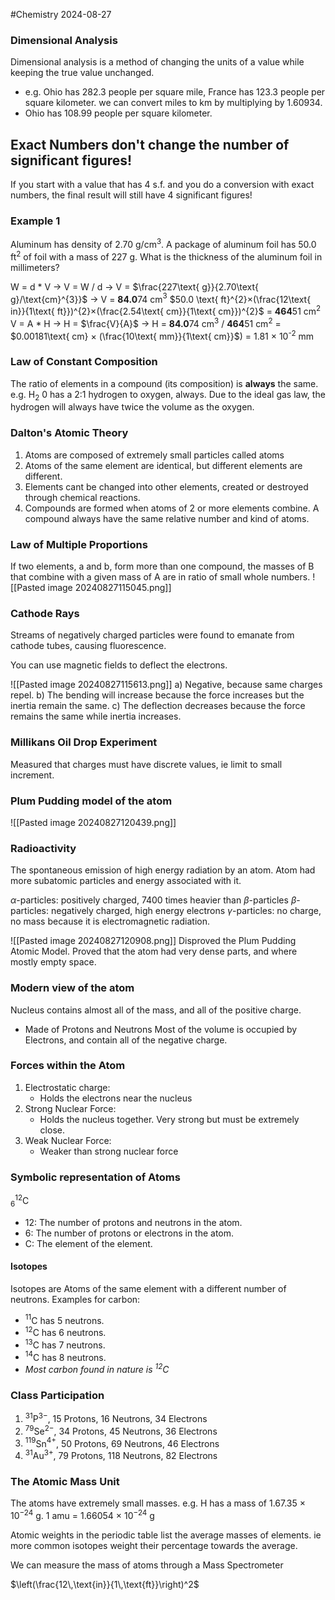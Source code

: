 #Chemistry 2024-08-27

### Dimensional Analysis
Dimensional analysis  is a method of changing the units of a value while keeping the true value unchanged.
- e.g. Ohio has 282.3 people per square mile, France has 123.3 people per square kilometer. we can convert miles to km by multiplying by 1.60934.
- Ohio has 108.99 people per square kilometer.

## Exact Numbers don't change the number of significant figures!
If you start with a value that has 4 s.f. and you do a conversion with exact numbers, the final result will still have 4 significant figures!

### Example 1
Aluminum has density of 2.70 g/cm$^3$.
A package of aluminum foil has 50.0 ft$^2$ of foil with a mass of 227 g. What is the thickness of the aluminum foil in millimeters?

W = d * V -> V = W / d -> V = $\frac{227\text{ g}}{2.70\text{ g}/\text{cm}^{3}}$ -> V = **84.0**74 cm$^3$
 $50.0 \text{ ft}^{2}×(\frac{12\text{ in}}{1\text{ ft}})^{2}×(\frac{2.54\text{ cm}}{1\text{ cm}})^{2}$ = **464**51 cm$^2$
V = A * H -> H = $\frac{V}{A}$ -> H = **84.0**74 cm$^3$ / **464**51 cm$^2$ = $0.00181\text{ cm} × (\frac{10\text{ mm}}{1\text{ cm}}$) = 1.81 × 10<sup>-2</sup> mm

### Law of Constant Composition
The ratio of elements in a compound (its composition) is **always** the same. e.g. H$_2$ 0 has a 2:1 hydrogen to oxygen, always.
Due to the ideal gas law, the hydrogen will always have twice the volume as the oxygen.

### Dalton's Atomic Theory
1) Atoms are composed of extremely small particles called atoms
2) Atoms of the same element are identical, but different elements are different.
3) Elements cant be changed into other elements, created or destroyed through chemical reactions.
4) Compounds are formed when atoms of 2 or more elements combine. A compound always have the same relative number and kind of atoms.
### Law of Multiple Proportions
If two elements, a and b, form more than one compound, the masses of B that combine with a given mass of A are in ratio of small whole numbers.
![[Pasted image 20240827115045.png]]


### Cathode Rays
Streams of negatively  charged particles  were found to emanate from cathode  tubes, causing fluorescence.

You can use magnetic  fields to deflect the electrons.

![[Pasted image 20240827115613.png]]
a) Negative, because same charges repel.
b) The bending will increase because the force increases but the inertia remain the same.
c) The deflection decreases because the force remains the same while inertia increases.

### Millikans Oil Drop Experiment
Measured that charges must have discrete values, ie limit to small increment.

### Plum Pudding model of the atom
![[Pasted image 20240827120439.png]]
### Radioactivity
The spontaneous emission of high energy radiation by an atom.
Atom had more subatomic particles and energy associated with it.

$\alpha$-particles: positively charged, 7400 times heavier than $\beta$-particles
$\beta$-particles: negatively charged, high energy electrons
$\gamma$-particles: no charge, no mass because it is electromagnetic radiation.

![[Pasted image 20240827120908.png]]
Disproved the Plum Pudding Atomic Model.
Proved that the atom had very dense parts, and where mostly empty space.
### Modern view of the atom
Nucleus contains almost all of the mass, and all of the positive charge.
- Made of Protons and Neutrons
Most of the volume is occupied by Electrons, and contain all of the negative charge.

### Forces within the Atom
1) Electrostatic charge:
   - Holds the electrons near the nucleus
2) Strong Nuclear Force:
   - Holds the nucleus together. Very strong but must be extremely close.
3) Weak Nuclear Force:
   * Weaker than strong nuclear force

### Symbolic representation of Atoms
$^{12}_6$C
* 12: The number of protons and neutrons in the atom.
* 6: The number of protons or electrons in the atom.
* C: The element of the element.
#### Isotopes
Isotopes are Atoms of the same element with a different number of neutrons.
Examples for carbon:
* $^{11}$C has 5 neutrons.
* $^{12}$C has 6 neutrons.
* $^{13}$C has 7 neutrons.
* $^{14}$C has 8 neutrons.
* *Most carbon found in nature is $^{12}$C*

### Class Participation
1) $^{31}$P$^{3-}$, 15 Protons, 16 Neutrons, 34 Electrons
2) $^{79}$Se$^{2-}$, 34 Protons, 45 Neutrons, 36 Electrons
3) $^{119}$Sn$^{4+}$, 50 Protons, 69 Neutrons, 46 Electrons
4) $^{31}$Au$^{3+}$, 79 Protons, 118 Neutrons, 82 Electrons

### The Atomic Mass Unit
The atoms have extremely small masses. e.g. H has a mass of 1.67.35 × 10$^{-24}$ g.
1 amu = 1.66054 × 10$^{-24}$ g

Atomic weights in the periodic table list the average masses of elements. ie more common isotopes weight their percentage towards the average.

We can measure the mass of atoms through a Mass Spectrometer


$\left(\frac{12\,\text{in}}{1\,\text{ft}}\right)^2$
